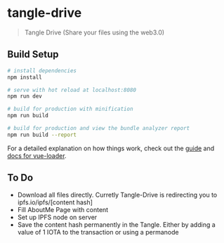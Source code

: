 # tangle-drive

> Tangle Drive (Share your files using the web3.0)

## Build Setup

``` bash
# install dependencies
npm install

# serve with hot reload at localhost:8080
npm run dev

# build for production with minification
npm run build

# build for production and view the bundle analyzer report
npm run build --report
```

For a detailed explanation on how things work, check out the [guide](http://vuejs-templates.github.io/webpack/) and [docs for vue-loader](http://vuejs.github.io/vue-loader).

## To Do

- Download all files directly. Curretly Tangle-Drive is redirecting you to ipfs.io/ipfs/[content hash]
- Fill AboutMe Page with content
- Set up IPFS node on server
- Save the content hash permanently in the Tangle. Either by adding a value of 1 IOTA to the transaction or using a permanode
